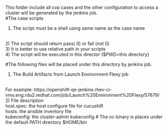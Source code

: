 This folder include all cvp cases and the other configuration to access a cluster will be generated by the jenkins job. 
<br>
#The case scripts
<br>
1) The script must be a shell using same name as the case name
<br>
2) The script should return pass( 0) or fail (not 0)
<br>
3) It is better to use relative path in your scripts
<br>
4) The script will be executed in this director {$PWD=this directory}

#The following files will be placed under this directory by jenkins job.
<br>
1) The Build Artifacts from Launch Environment Flexy job  
<br>
    For example: https://openshift-qe-jenkins.rhev-ci-vms.eng.rdu2.redhat.com/job/Launch%20Environment%20Flexy/57679/
<br>
2) File description 
<br>
    host.spec: the host configure file for cucushift
<br>
    hosts: the ansible inventory file
<br>
    kubeconfig: the cluster-admin kubeconfig
# The oc binary is places under the default PATH directory $HOME/bin
